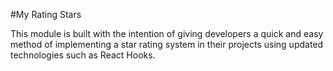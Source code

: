 #My Rating Stars

This module is built with the intention of giving developers a quick and easy method of implementing a star rating system in their projects using updated technologies such as React Hooks.